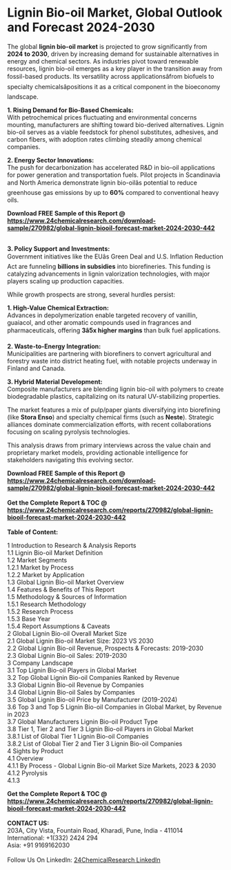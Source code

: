<h1>Lignin Bio-oil Market, Global Outlook and Forecast 2024-2030</h1><p>The global <strong>lignin bio-oil market</strong> is projected to grow significantly from <strong>2024 to 2030</strong>, driven by increasing demand for sustainable alternatives in energy and chemical sectors. As industries pivot toward renewable resources, lignin bio-oil emerges as a key player in the transition away from fossil-based products. Its versatility across applicationsâfrom biofuels to specialty chemicalsâpositions it as a critical component in the bioeconomy landscape.</p><p><strong>1. Rising Demand for Bio-Based Chemicals:</strong><br>
With petrochemical prices fluctuating and environmental concerns mounting, manufacturers are shifting toward bio-derived alternatives. Lignin bio-oil serves as a viable feedstock for phenol substitutes, adhesives, and carbon fibers, with adoption rates climbing steadily among chemical companies.</p><p><strong>2. Energy Sector Innovations:</strong><br>
The push for decarbonization has accelerated R&amp;D in bio-oil applications for power generation and transportation fuels. Pilot projects in Scandinavia and North America demonstrate lignin bio-oilâs potential to reduce greenhouse gas emissions by up to <strong>60%</strong> compared to conventional heavy oils.</p><div><b>Download FREE Sample of this Report @ 
            <a href="https://www.24chemicalresearch.com/download-sample/270982/global-lignin-biooil-forecast-market-2024-2030-442">
            https://www.24chemicalresearch.com/download-sample/270982/global-lignin-biooil-forecast-market-2024-2030-442</a></b></div><br><p><strong>3. Policy Support and Investments:</strong><br>
Government initiatives like the EUâs Green Deal and U.S. Inflation Reduction Act are funneling <strong>billions in subsidies</strong> into biorefineries. This funding is catalyzing advancements in lignin valorization technologies, with major players scaling up production capacities.</p><p>While growth prospects are strong, several hurdles persist:</p><p><strong>1. High-Value Chemical Extraction:</strong><br>
Advances in depolymerization enable targeted recovery of vanillin, guaiacol, and other aromatic compounds used in fragrances and pharmaceuticals, offering <strong>3â5x higher margins</strong> than bulk fuel applications.</p><p><strong>2. Waste-to-Energy Integration:</strong><br>
Municipalities are partnering with biorefiners to convert agricultural and forestry waste into district heating fuel, with notable projects underway in Finland and Canada.</p><p><strong>3. Hybrid Material Development:</strong><br>
Composite manufacturers are blending lignin bio-oil with polymers to create biodegradable plastics, capitalizing on its natural UV-stabilizing properties.</p><p>The market features a mix of pulp/paper giants diversifying into biorefining (like <strong>Stora Enso</strong>) and specialty chemical firms (such as <strong>Neste</strong>). Strategic alliances dominate commercialization efforts, with recent collaborations focusing on scaling pyrolysis technologies.</p><p>This analysis draws from primary interviews across the value chain and proprietary market models, providing actionable intelligence for stakeholders navigating this evolving sector.</p><div><b>Download FREE Sample of this Report @ 
            <a href="https://www.24chemicalresearch.com/download-sample/270982/global-lignin-biooil-forecast-market-2024-2030-442">
            https://www.24chemicalresearch.com/download-sample/270982/global-lignin-biooil-forecast-market-2024-2030-442</a></b></div><br><div><b>Get the Complete Report & TOC @ 
            <a href="https://www.24chemicalresearch.com/reports/270982/global-lignin-biooil-forecast-market-2024-2030-442">
            https://www.24chemicalresearch.com/reports/270982/global-lignin-biooil-forecast-market-2024-2030-442</a></b></div><br>
            <b>Table of Content:</b><p>1 Introduction to Research & Analysis Reports<br />
    1.1 Lignin Bio-oil Market Definition<br />
    1.2 Market Segments<br />
        1.2.1 Market by Process<br />
        1.2.2 Market by Application<br />
    1.3 Global Lignin Bio-oil Market Overview<br />
    1.4 Features & Benefits of This Report<br />
    1.5 Methodology & Sources of Information<br />
        1.5.1 Research Methodology<br />
        1.5.2 Research Process<br />
        1.5.3 Base Year<br />
        1.5.4 Report Assumptions & Caveats<br />
2 Global Lignin Bio-oil Overall Market Size<br />
    2.1 Global Lignin Bio-oil Market Size: 2023 VS 2030<br />
    2.2 Global Lignin Bio-oil Revenue, Prospects & Forecasts: 2019-2030<br />
    2.3 Global Lignin Bio-oil Sales: 2019-2030<br />
3 Company Landscape<br />
    3.1 Top Lignin Bio-oil Players in Global Market<br />
    3.2 Top Global Lignin Bio-oil Companies Ranked by Revenue<br />
    3.3 Global Lignin Bio-oil Revenue by Companies<br />
    3.4 Global Lignin Bio-oil Sales by Companies<br />
    3.5 Global Lignin Bio-oil Price by Manufacturer (2019-2024)<br />
    3.6 Top 3 and Top 5 Lignin Bio-oil Companies in Global Market, by Revenue in 2023<br />
    3.7 Global Manufacturers Lignin Bio-oil Product Type<br />
    3.8 Tier 1, Tier 2 and Tier 3 Lignin Bio-oil Players in Global Market<br />
        3.8.1 List of Global Tier 1 Lignin Bio-oil Companies<br />
        3.8.2 List of Global Tier 2 and Tier 3 Lignin Bio-oil Companies<br />
4 Sights by Product<br />
    4.1 Overview<br />
        4.1.1 By Process - Global Lignin Bio-oil Market Size Markets, 2023 & 2030<br />
        4.1.2 Pyrolysis<br />
        4.1.3</p><div><b>Get the Complete Report & TOC @ 
            <a href="https://www.24chemicalresearch.com/reports/270982/global-lignin-biooil-forecast-market-2024-2030-442">
            https://www.24chemicalresearch.com/reports/270982/global-lignin-biooil-forecast-market-2024-2030-442</a></b></div><br><b>CONTACT US:</b><br>
            203A, City Vista, Fountain Road, Kharadi, Pune, India - 411014<br>
            International: +1(332) 2424 294<br>
            Asia: +91 9169162030 <br><br>
            Follow Us On LinkedIn: <a href="https://www.linkedin.com/company/24chemicalresearch/">24ChemicalResearch LinkedIn</a>